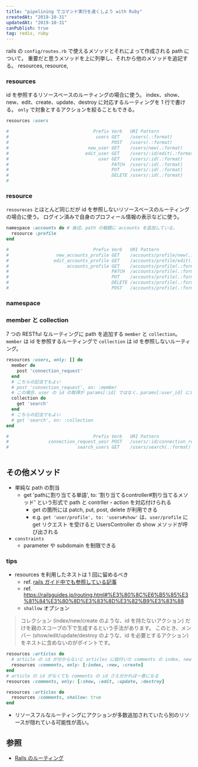 ```yaml
---
title: "pipelining でコマンド実行を速くしよう with Ruby"
createdAt: "2019-10-31"
updatedAt: "2019-10-31"
canPublish: true
tag: redis, ruby
---
```


rails の `config/routes.rb` で使えるメソッドとそれによって作成される path について。
重要だと思うメソッドを上に列挙し、それから他のメソッドを追記する。
resources, resource,

### resources

id を参照するリソースベースのルーティングの場合に使う。
index、show、new、edit、create、update、destroy に対応するルーティングを 1 行で書ける。
`only` で対象とするアクションを絞ることもできる。

```rb
resources :users
```

```rb
#                                Prefix Verb   URI Pattern                                                                              Controller#Action
#                                 users GET    /users(.:format)                                                                         users#index
#                                       POST   /users(.:format)                                                                         users#create
#                              new_user GET    /users/new(.:format)                                                                     users#new
#                             edit_user GET    /users/:id/edit(.:format)                                                                users#edit
#                                  user GET    /users/:id(.:format)                                                                     users#show
#                                       PATCH  /users/:id(.:format)                                                                     users#update
#                                       PUT    /users/:id(.:format)                                                                     users#update
#                                       DELETE /users/:id(.:format)                                                                     users#destroy
#
```

### resource

`resoureces` とほとんど同じだが id を参照しないリソースベースのルーティングの場合に使う。
ログイン済みで自身のプロフィール情報の表示などに使う。

```rb
namespace :accounts do # 後述。path の戦闘に accounts を追加している。
  resource :profile
end
```

```rb
#                                Prefix Verb   URI Pattern                                                                              Controller#Action
#                  new_accounts_profile GET    /accounts/profile/new(.:format)                                                          accounts/profiles#new
#                 edit_accounts_profile GET    /accounts/profile/edit(.:format)                                                         accounts/profiles#edit
#                      accounts_profile GET    /accounts/profile(.:format)                                                              accounts/profiles#show
#                                       PATCH  /accounts/profile(.:format)                                                              accounts/profiles#update
#                                       PUT    /accounts/profile(.:format)                                                              accounts/profiles#update
#                                       DELETE /accounts/profile(.:format)                                                              accounts/profiles#destroy
#                                       POST   /accounts/profile(.:format)                                                              accounts/profiles#create
```

### namespace

### member と collection

7 つの RESTful なルーティングに path を追加する `member` と `collection`。
`member` は id を参照するルーティングで `collection` は id を参照しないルーティング。

```rb
resources :users, only: [] do
  member do
    post 'connection_request'
  end
  # こちらの記法でもよい
  # post 'connection_request', on: :member
  # この場合、user の id の取得が params[:id] ではなく、params[:user_id] になる
  collection do
    get 'search'
  end
  # こちらの記法でもよい
  # get 'search', on: :collection
end
```

```rb
#                                Prefix Verb   URI Pattern                                                                              Controller#Action
#               connection_request_uesr POST   /users/:id/connection_request(.:format)                                                  users#connection_request
#                          search_users GET    /users/search(.:format)                                                                  users#search
```

```rb

```

## その他メソッド

- 単純な path の割当
  - get 'pathに割り当てる単語', to: '割り当てるcontroller#割り当てるメソッド' という形式で path と contrller・action を対応付けられる
    - get の箇所には patch, put, post, delete が利用できる
    - e.g. `get 'user/profile', to: 'users#show'` は、`user/profile` に get リクエスト を受けると UsersController の show メソッドが呼び出される
- `constraints`
  - parameter や subdomain を制限できる


### tips

- resources を利用したネストは 1 回に留めるべき
  - ref. [rails ガイド中でも参照している記事](http://weblog.jamisbuck.org/2007/2/5/nesting-resources)
  - ref. https://railsguides.jp/routing.html#%E3%80%8C%E6%B5%85%E3%81%84%E3%80%8D%E3%83%8D%E3%82%B9%E3%83%88
  - `shallow` オプション

> コレクション (index/new/create のような、id を持たないアクション) だけを親のスコープの下で生成するという手法があります。
> このとき、メンバー (show/edit/update/destroy のような、id を必要とするアクション) をネストに含めないのがポイントです。

```rb
resources :articles do
  # article の id が分からないと articles に紐付いた comments の index, new, create はできない
  resources :comments, only: [:index, :new, :create]
end
# article の id がなくても comments の id さえ分かれば一意になる
resources :comments, only: [:show, :edit, :update, :destroy]
```

```rb
resources :articles do
  resources :comments, shallow: true
end
```

- リソースフルなルーティングにアクションが多数追加されていたら別のリソースが隠れている可能性が高い。

## 参照

- [Rails のルーティング](https://railsguides.jp/routing.html)
